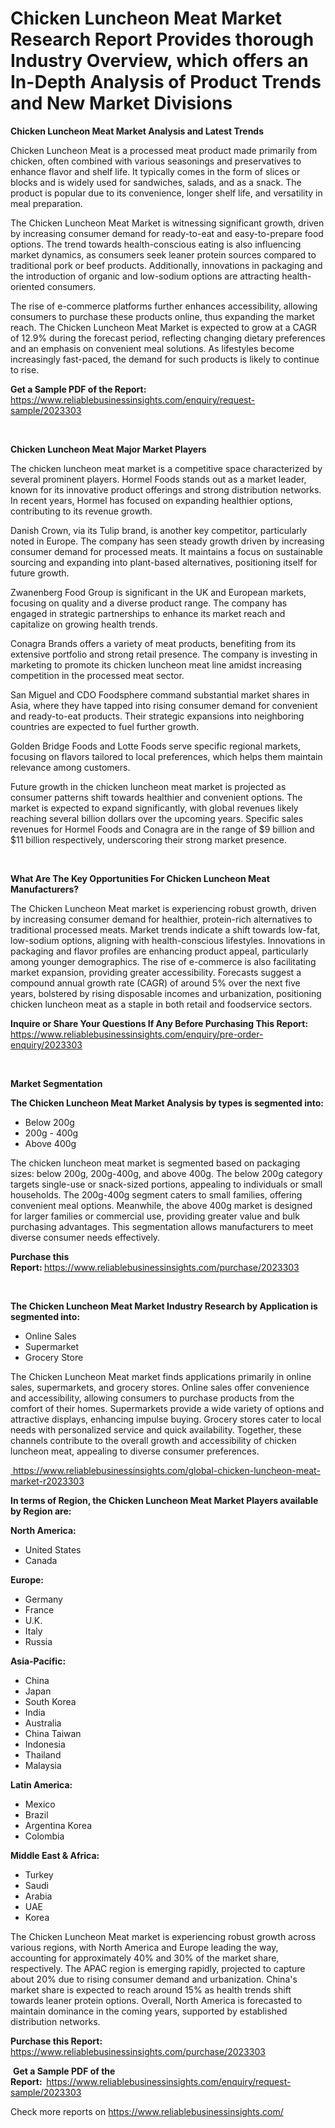 <p><h1>Chicken Luncheon Meat Market Research Report Provides thorough Industry Overview, which offers an In-Depth Analysis of Product Trends and New Market Divisions</h1></p><p><strong>Chicken Luncheon Meat Market Analysis and Latest Trends</strong></p>
<p><p>Chicken Luncheon Meat is a processed meat product made primarily from chicken, often combined with various seasonings and preservatives to enhance flavor and shelf life. It typically comes in the form of slices or blocks and is widely used for sandwiches, salads, and as a snack. The product is popular due to its convenience, longer shelf life, and versatility in meal preparation.</p><p>The Chicken Luncheon Meat Market is witnessing significant growth, driven by increasing consumer demand for ready-to-eat and easy-to-prepare food options. The trend towards health-conscious eating is also influencing market dynamics, as consumers seek leaner protein sources compared to traditional pork or beef products. Additionally, innovations in packaging and the introduction of organic and low-sodium options are attracting health-oriented consumers. </p><p>The rise of e-commerce platforms further enhances accessibility, allowing consumers to purchase these products online, thus expanding the market reach. The Chicken Luncheon Meat Market is expected to grow at a CAGR of 12.9% during the forecast period, reflecting changing dietary preferences and an emphasis on convenient meal solutions. As lifestyles become increasingly fast-paced, the demand for such products is likely to continue to rise.</p></p>
<p><strong>Get a Sample PDF of the Report:&nbsp;</strong> <a href="https://www.reliablebusinessinsights.com/enquiry/request-sample/2023303?utm_campaign=2187&utm_medium=2&utm_source=Github&utm_content=ia&utm_term=15022025&utm_id=chicken-luncheon-meat">https://www.reliablebusinessinsights.com/enquiry/request-sample/2023303</a></p>
<p>&nbsp;</p>
<p><strong>Chicken Luncheon Meat Major Market Players</strong></p>
<p><p>The chicken luncheon meat market is a competitive space characterized by several prominent players. Hormel Foods stands out as a market leader, known for its innovative product offerings and strong distribution networks. In recent years, Hormel has focused on expanding healthier options, contributing to its revenue growth.</p><p>Danish Crown, via its Tulip brand, is another key competitor, particularly noted in Europe. The company has seen steady growth driven by increasing consumer demand for processed meats. It maintains a focus on sustainable sourcing and expanding into plant-based alternatives, positioning itself for future growth.</p><p>Zwanenberg Food Group is significant in the UK and European markets, focusing on quality and a diverse product range. The company has engaged in strategic partnerships to enhance its market reach and capitalize on growing health trends. </p><p>Conagra Brands offers a variety of meat products, benefiting from its extensive portfolio and strong retail presence. The company is investing in marketing to promote its chicken luncheon meat line amidst increasing competition in the processed meat sector.</p><p>San Miguel and CDO Foodsphere command substantial market shares in Asia, where they have tapped into rising consumer demand for convenient and ready-to-eat products. Their strategic expansions into neighboring countries are expected to fuel further growth.</p><p>Golden Bridge Foods and Lotte Foods serve specific regional markets, focusing on flavors tailored to local preferences, which helps them maintain relevance among customers.</p><p>Future growth in the chicken luncheon meat market is projected as consumer patterns shift towards healthier and convenient options. The market is expected to expand significantly, with global revenues likely reaching several billion dollars over the upcoming years. Specific sales revenues for Hormel Foods and Conagra are in the range of $9 billion and $11 billion respectively, underscoring their strong market presence.</p></p>
<p>&nbsp;</p>
<p><strong>What Are The Key Opportunities For Chicken Luncheon Meat Manufacturers?</strong></p>
<p><p>The Chicken Luncheon Meat market is experiencing robust growth, driven by increasing consumer demand for healthier, protein-rich alternatives to traditional processed meats. Market trends indicate a shift towards low-fat, low-sodium options, aligning with health-conscious lifestyles. Innovations in packaging and flavor profiles are enhancing product appeal, particularly among younger demographics. The rise of e-commerce is also facilitating market expansion, providing greater accessibility. Forecasts suggest a compound annual growth rate (CAGR) of around 5% over the next five years, bolstered by rising disposable incomes and urbanization, positioning chicken luncheon meat as a staple in both retail and foodservice sectors.</p></p>
<p><strong>Inquire or Share Your Questions If Any Before Purchasing This Report:</strong> <a href="https://www.reliablebusinessinsights.com/enquiry/pre-order-enquiry/2023303?utm_campaign=2187&utm_medium=2&utm_source=Github&utm_content=ia&utm_term=15022025&utm_id=chicken-luncheon-meat">https://www.reliablebusinessinsights.com/enquiry/pre-order-enquiry/2023303</a></p>
<p>&nbsp;</p>
<p><strong>Market Segmentation</strong></p>
<p><strong>The Chicken Luncheon Meat Market Analysis by types is segmented into:</strong></p>
<p><ul><li>Below 200g</li><li>200g - 400g</li><li>Above 400g</li></ul></p>
<p><p>The chicken luncheon meat market is segmented based on packaging sizes: below 200g, 200g-400g, and above 400g. The below 200g category targets single-use or snack-sized portions, appealing to individuals or small households. The 200g-400g segment caters to small families, offering convenient meal options. Meanwhile, the above 400g market is designed for larger families or commercial use, providing greater value and bulk purchasing advantages. This segmentation allows manufacturers to meet diverse consumer needs effectively.</p></p>
<p><strong>Purchase this Report:&nbsp;</strong><a href="https://www.reliablebusinessinsights.com/purchase/2023303?utm_campaign=2187&utm_medium=2&utm_source=Github&utm_content=ia&utm_term=15022025&utm_id=chicken-luncheon-meat">https://www.reliablebusinessinsights.com/purchase/2023303</a></p>
<p>&nbsp;</p>
<p><strong>The Chicken Luncheon Meat Market Industry Research by Application is segmented into:</strong></p>
<p><ul><li>Online Sales</li><li>Supermarket</li><li>Grocery Store</li></ul></p>
<p><p>The Chicken Luncheon Meat market finds applications primarily in online sales, supermarkets, and grocery stores. Online sales offer convenience and accessibility, allowing consumers to purchase products from the comfort of their homes. Supermarkets provide a wide variety of options and attractive displays, enhancing impulse buying. Grocery stores cater to local needs with personalized service and quick availability. Together, these channels contribute to the overall growth and accessibility of chicken luncheon meat, appealing to diverse consumer preferences.</p></p>
<p><a href="https://www.reliablebusinessinsights.com/global-chicken-luncheon-meat-market-r2023303?utm_campaign=2187&utm_medium=2&utm_source=Github&utm_content=ia&utm_term=15022025&utm_id=chicken-luncheon-meat">&nbsp;https://www.reliablebusinessinsights.com/global-chicken-luncheon-meat-market-r2023303</a></p>
<p><strong>In terms of Region, the Chicken Luncheon Meat Market Players available by Region are:</strong></p>
<p>
    <p> <strong> North America: </strong>
        <ul>
            <li>United States</li>
            <li>Canada</li>
        </ul>
        </p> 
    <p> <strong> Europe: </strong>
        <ul>
            <li>Germany</li>
            <li>France</li>
            <li>U.K.</li>
            <li>Italy</li>
            <li>Russia</li>
        </ul>
        </p> 
    <p> <strong> Asia-Pacific: </strong>
        <ul>
            <li>China</li>
            <li>Japan</li>
            <li>South Korea</li>
            <li>India</li>
            <li>Australia</li>
            <li>China Taiwan</li>
            <li>Indonesia</li>
            <li>Thailand</li>
            <li>Malaysia</li>
        </ul>
        </p> 
    <p> <strong> Latin America: </strong>
        <ul>
            <li>Mexico</li>
            <li>Brazil</li>
            <li>Argentina Korea</li>
            <li>Colombia</li>
        </ul>
        </p> 
    <p> <strong> Middle East & Africa: </strong>
        <ul>
            <li>Turkey</li>
            <li>Saudi</li>
            <li>Arabia</li>
            <li>UAE</li>
            <li>Korea</li>
        </ul>
    </p>
    </p>
<p><p>The Chicken Luncheon Meat market is experiencing robust growth across various regions, with North America and Europe leading the way, accounting for approximately 40% and 30% of the market share, respectively. The APAC region is emerging rapidly, projected to capture about 20% due to rising consumer demand and urbanization. China's market share is expected to reach around 15% as health trends shift towards leaner protein options. Overall, North America is forecasted to maintain dominance in the coming years, supported by established distribution networks.</p></p>
<p><strong>Purchase this Report: </strong><a href="https://www.reliablebusinessinsights.com/purchase/2023303?utm_campaign=2187&utm_medium=2&utm_source=Github&utm_content=ia&utm_term=15022025&utm_id=chicken-luncheon-meat">https://www.reliablebusinessinsights.com/purchase/2023303</a></p>
<p>&nbsp;<strong>Get a Sample PDF of the Report:&nbsp;&nbsp;</strong><a href="https://www.reliablebusinessinsights.com/enquiry/request-sample/2023303?utm_campaign=2187&utm_medium=2&utm_source=Github&utm_content=ia&utm_term=15022025&utm_id=chicken-luncheon-meat">https://www.reliablebusinessinsights.com/enquiry/request-sample/2023303</a></p>
<p><strong></strong></p>
<p>Check more reports on <a href="https://www.reliablebusinessinsights.com/?utm_campaign=2187&utm_medium=2&utm_source=Github&utm_content=ia&utm_term=15022025&utm_id=chicken-luncheon-meat">https://www.reliablebusinessinsights.com/</a></p>
